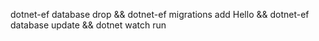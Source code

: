 dotnet-ef database drop && dotnet-ef migrations add Hello && dotnet-ef database update && dotnet watch run
